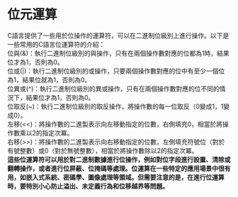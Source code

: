 # 位元運算 
C語言提供了一些用於位操作的運算符，可以在二進制位級別上進行操作。以下是一些常用的C語言位運算符的介紹：  
位與(&)：執行二進制位級別的與操作，只有在兩個操作數對應的位都為1時，結果位才為1，否則為0。    
位或(|)：執行二進制位級別的或操作，只要兩個操作數對應的位中有至少一個位為1，結果位就為1，否則為0。    
位異或(^)：執行二進制位級別的異或操作，只有在兩個操作數對應的位不同的情況下，結果位才為1，否則為0。    
位取反(~)：執行二進制位級別的取反操作，將操作數的每一位取反（0變成1，1變成0）。    
左移(<<)：將操作數的二進製表示向左移動指定的位數，右側填充0，相當於將操作數乘以2的指定次冪。    
右移(>>)：將操作數的二進製表示向右移動指定的位數，左側填充符號位（對於有號整數）或0（對於無號整數），相當於將操作數除以2的指定次冪。  
**這些位運算符可以用於對二進制數據進行位操作，例如對位字段進行設置、清除或翻轉操作，或者進行位屏蔽、位掩碼等處理。位運算在一些特定的應用場景中很有用，如嵌入式系統、密碼學、圖像處理等領域。但需要注意的是，在進行位運算時，要特別小心防止溢出、未定義行為和位移越界等問題。**